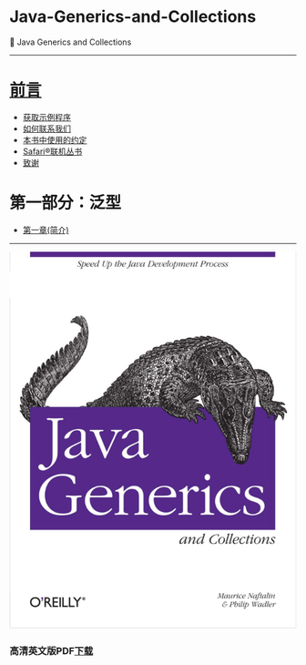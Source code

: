 # Java-Generics-and-Collections
:book: Java Generics and Collections 

---

# [前言](Preface.md)
 - [获取示例程序](Preface.md#获取示例程序)
 - [如何联系我们](Preface.md#如何联系我们)
 - [本书中使用的约定](Preface.md#本书中使用的约定)
 - [Safari®联机丛书](Preface.md#Safari®联机丛书)
 - [致谢](Preface.md#致谢)
# 第一部分：泛型
 - [第一章(简介)](ch/01_Introduction.md#第一章(简介))


---

![Java Generics and Collections](book.jpg)

### 高清英文版PDF[下载](https://github.com/maskleo/Java-Generics-and-Collections/files/1634266/Java.pdf)

